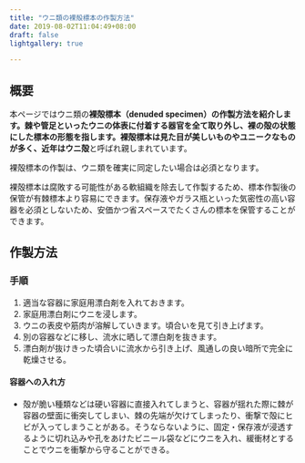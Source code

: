```yaml
---
title: "ウニ類の裸殻標本の作製方法"
date: 2019-08-02T11:04:49+08:00
draft: false
lightgallery: true

---
```


## 概要

本ページではウニ類の**裸殻標本（denuded specimen）**の作製方法を紹介します。棘や管足といったウニの体表に付着する器官を全て取り外し、裸の殻の状態にした標本の形態を指します。裸殻標本は見た目が美しいものやユニークなものが多く、近年は**ウニ殻**と呼ばれ親しまれています。

裸殻標本の作製は、ウニ類を確実に同定したい場合は必須となります。

裸殻標本は腐敗する可能性がある軟組織を除去して作製するため、標本作製後の保管が有棘標本より容易にできます。保存液やガラス瓶といった気密性の高い容器を必須としないため、安価かつ省スペースでたくさんの標本を保管することができます。

## 作製方法

### 手順

1. 適当な容器に家庭用漂白剤を入れておきます。
2. 家庭用漂白剤にウニを浸します。
3. ウニの表皮や筋肉が溶解していきます。頃合いを見て引き上げます。
4. 別の容器などに移し、流水に晒して漂白剤を抜きます。
5. 漂白剤が抜けきった頃合いに流水から引き上げ、風通しの良い暗所で完全に乾燥させる。

#### 容器への入れ方

- 殻が脆い種類などは硬い容器に直接入れてしまうと、容器が揺れた際に棘が容器の壁面に衝突してしまい、棘の先端が欠けてしまったり、衝撃で殻にヒビが入ってしまうことがある。そうならないように、固定・保存液が浸透するように切れ込みや孔をあけたビニール袋などにウニを入れ、緩衝材とすることでウニを衝撃から守ることができる。
